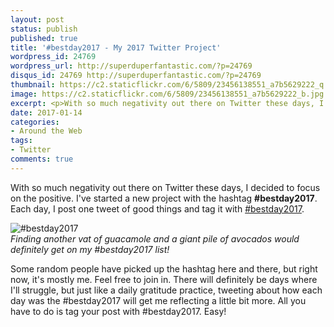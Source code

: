 ```yaml
---
layout: post
status: publish
published: true
title: '#bestday2017 - My 2017 Twitter Project'
wordpress_id: 24769
wordpress_url: http://superduperfantastic.com/?p=24769
disqus_id: 24769 http://superduperfantastic.com/?p=24769
thumbnail: https://c2.staticflickr.com/6/5809/23456138551_a7b5629222_q.jpg
image: https://c2.staticflickr.com/6/5809/23456138551_a7b5629222_b.jpg
excerpt: <p>With so much negativity out there on Twitter these days, I decided to focus on the positive. I've started a new project with the hashtag &#35;bestday2017.</p>
date: 2017-01-14
categories:
- Around the Web
tags:
- Twitter
comments: true
---
```

With so much negativity out there on Twitter these days, I decided to focus on the positive. I've started a new project with the hashtag **#bestday2017**. Each day, I post one tweet of good things and tag it with [#bestday2017](https://twitter.com/hashtag/bestday2017?src=hash).

![#bestday2017](https://c2.staticflickr.com/6/5809/23456138551_a7b5629222_b.jpg)  
_Finding another vat of guacamole and a giant pile of avocados would definitely get on my #bestday2017 list!_

Some random people have picked up the hashtag here and there, but right now, it's mostly me. Feel free to join in. There will definitely be days where I'll struggle, but just like a daily gratitude practice, tweeting about how each day was the #bestday2017 will get me reflecting a little bit more. All you have to do is tag your post with #bestday2017\. Easy!